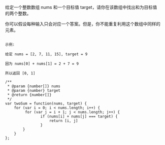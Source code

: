 

给定一个整数数组 nums 和一个目标值 target，请你在该数组中找出和为目标值的两个整数。

你可以假设每种输入只会对应一个答案。但是，你不能重复利用这个数组中同样的元素。
```

示例:

给定 nums = [2, 7, 11, 15], target = 9

因为 nums[0] + nums[1] = 2 + 7 = 9

所以返回 [0, 1]
```
```
/**
 * @param {number[]} nums
 * @param {number} target
 * @return {number[]}
 */
var twoSum = function(nums, target) {
    for (var i = 0; i < nums.length; i++) {
         for (var j = i + 1; j < nums.length; j++) {
                if (nums[i] + nums[j] === target) { 
                    return [i, j]
                }
        }
    }
};
```
